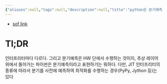 ```yaml
---
{"aliases":null,"tags":null,"description":null,"title":"python은 분기예측을 하는가 {sof}","created":"2023-08-14T16:43:16","updated":"2023-08-14T16:45:09","dg-publish":true,"permalink":"/docs/python은 분기예측을 하는가 {sof}/","dgPassFrontmatter":true}
---
```


- [sof link](https://stackoverflow.com/questions/53005367/has-python-got-branch-prediction)

# Tl;DR

인터프리터마다 다르다. 그리고 분기예측은 HW 단에서 수행하는 것이지, 추상 레이어 위에서 돌아가는 파이썬은 분기예측이라고 표현하기는 뭐하다. 다만, JIT 인터프리터의 종류에 따라서 분기를 사전에 예측하여 최적화를 수행하는 경우(PyPy, Jython 등)는 있다
